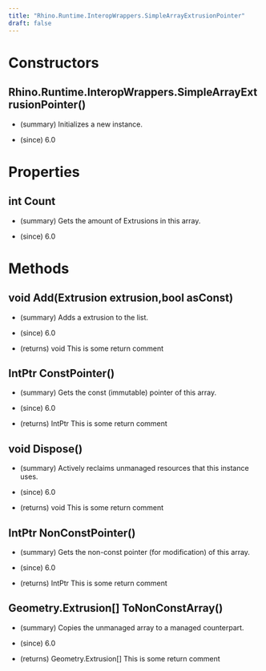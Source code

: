 ```yaml
---
title: "Rhino.Runtime.InteropWrappers.SimpleArrayExtrusionPointer"
draft: false
---
```


# Constructors
## Rhino.Runtime.InteropWrappers.SimpleArrayExtrusionPointer()
- (summary) 
     Initializes a new  instance.
     
- (since) 6.0
# Properties
## int Count
- (summary) 
     Gets the amount of Extrusions in this array.
     
- (since) 6.0
# Methods
## void Add(Extrusion extrusion,bool asConst)
- (summary) 
     Adds a extrusion to the list.
     
- (since) 6.0
- (returns) void This is some return comment
## IntPtr ConstPointer()
- (summary) 
     Gets the const (immutable) pointer of this array.
     
- (since) 6.0
- (returns) IntPtr This is some return comment
## void Dispose()
- (summary) 
     Actively reclaims unmanaged resources that this instance uses.
     
- (since) 6.0
- (returns) void This is some return comment
## IntPtr NonConstPointer()
- (summary) 
     Gets the non-const pointer (for modification) of this array.
     
- (since) 6.0
- (returns) IntPtr This is some return comment
## Geometry.Extrusion[] ToNonConstArray()
- (summary) 
     Copies the unmanaged array to a managed counterpart.
     
- (since) 6.0
- (returns) Geometry.Extrusion[] This is some return comment
